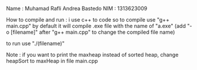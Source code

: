 Name : Muhamad Rafli Andrea Bastedo
NIM : 1313623009

How to compile and run :
i use c++ to code so to compile use "g++ main.cpp"
by default it will compile .exe file with the name of "a.exe" (add "-o [filename]" after "g++ main.cpp" to change the compiled file name)

to run use "./(filename)"

Note : if you want to print the maxheap instead of sorted heap, change heapSort to maxHeap in file main.cpp